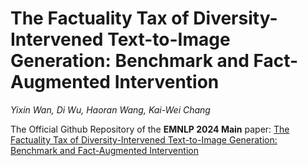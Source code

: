 # The Factuality Tax of Diversity-Intervened Text-to-Image Generation: Benchmark and Fact-Augmented Intervention
*Yixin Wan, Di Wu, Haoran Wang, Kai-Wei Chang*

The Official Github Repository of the **EMNLP 2024 Main** paper: [The Factuality Tax of Diversity-Intervened Text-to-Image Generation: Benchmark and Fact-Augmented Intervention]([https://arxiv.org/abs/2404.10508](https://arxiv.org/abs/2407.00377v1))
